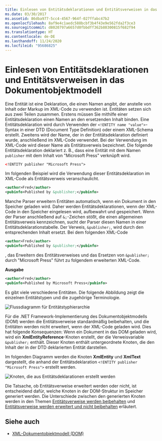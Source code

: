 ```yaml
---
title: Einlesen von Entitätsdeklarationen und Entitätsverweisen in das Dokumentobjektmodell
ms.date: 03/30/2017
ms.assetid: 86dba977-5cc4-4567-964f-027ffabc47b2
ms.openlocfilehash: 8af9e4c1aedc588bcbf3b4f43e9e562fda2f3ce3
ms.sourcegitcommit: d8020797a6657d0fbbdff362b80300815f682f94
ms.translationtype: HT
ms.contentlocale: de-DE
ms.lasthandoff: 11/24/2020
ms.locfileid: "95686825"
---
```

# <a name="reading-entity-declarations-and-entity-references-into-the-dom"></a>Einlesen von Entitätsdeklarationen und Entitätsverweisen in das Dokumentobjektmodell

Eine Entität ist eine Deklaration, die einen Namen angibt, der anstelle von Inhalt oder Markup im XML-Code zu verwenden ist. Entitäten setzen sich aus zwei Teilen zusammen. Erstens müssen Sie mithilfe einer Entitätsdeklaration einen Namen an den ersetzenden Inhalt binden. Eine Entitätsdeklaration wird durch Verwenden der `<!ENTITY name "value">`-Syntax in einer DTD (Document Type Definition) oder einem XML-Schema erstellt. Zweitens wird der Name, der in der Entitätsdeklaration definiert wurde, anschließend im XML-Code verwendet. Bei der Verwendung im XML-Code wird dieser Name als Entitätsverweis bezeichnet. Die folgende Entitätsdeklaration deklariert z. B., dass eine Entität mit dem Namen `publisher` mit dem Inhalt von "Microsoft Press" verknüpft wird.  
  
```xml  
<!ENTITY publisher "Microsoft Press">  
```  
  
 Im folgenden Beispiel wird die Verwendung dieser Entitätsdeklaration im XML-Code als Entitätsverweis veranschaulicht.  
  
```xml  
<author>Fred</author>  
<pubinfo>Published by &publisher;</pubinfo>  
```  
  
 Manche Parser erweitern Entitäten automatisch, wenn ein Dokument in den Speicher geladen wird. Daher werden Entitätsdeklarationen, wenn der XML-Code in den Speicher eingelesen wird, aufbewahrt und gespeichert. Wenn der Parser anschließend auf `&;`-Zeichen stößt, die einen allgemeinen Entitätsverweis kennzeichnen, sucht der Parser diesen Namen in einer Entitätsdeklarationstabelle. Der Verweis, `&publisher;`, wird durch den entsprechenden Inhalt ersetzt. Bei dem folgenden XML-Code  
  
```xml  
<author>Fred</author>  
<pubinfo>Published by &publisher;</pubinfo>  
```  
  
 , das Erweitern des Entitätsverweises und das Ersetzen von `&publisher;` durch "Microsoft Press" führt zu folgendem erweiterten XML-Code.  
  
 **Ausgabe**  
  
```xml  
<author>Fred</author>  
<pubinfo>Published by Microsoft Press</pubinfo>  
```  
  
 Es gibt viele verschiedene Entitäten. Die folgende Abbildung zeigt die einzelnen Entitätstypen und die zugehörige Terminologie.  
  
 ![Flussdiagramm für Entitätstyphierarchie](media/entity-hierarchy.gif "Entity_hierarchy")  
  
 Für die .NET Framework-Implementierung des Dokumentobjektmodells (DOM) werden die Entitätsverweise standardmäßig beibehalten, und die Entitäten werden nicht erweitert, wenn der XML-Code geladen wird. Dies hat folgende Konsequenzen: Wenn ein Dokument in das DOM geladen wird, wird ein **XmlEntityReference**-Knoten erstellt, der die Verweisvariable `&publisher;` enthält. Dieser Knoten enthält untergeordnete Knoten, die den Inhalt der in der DTD deklarierten Entität darstellen.  
  
 Im folgenden Diagramm werden die Knoten **XmlEntity** und **XmlText** dargestellt, die anhand der Entitätsdeklaration `<!ENTITY publisher "Microsoft Press">` erstellt werden.  
  
 ![Knoten, die aus Entitätsdeklarationen erstellt werden](media/xml-entitydeclaration-node2.png "xml_entitydeclaration_node2")  
  
 Die Tatsache, ob Entitätsverweise erweitert werden oder nicht, ist entscheidend dafür, welche Knoten in der DOM-Struktur im Speicher generiert werden. Die Unterschiede zwischen den generierten Knoten werden in den Themen [Entitätsverweise werden beibehalten](entity-references-are-preserved.md) und [Entitätsverweise werden erweitert und nicht beibehalten](entity-references-are-expanded-and-not-preserved.md) erläutert.  
  
## <a name="see-also"></a>Siehe auch

- [XML-Dokumentobjektmodell (DOM)](xml-document-object-model-dom.md)
